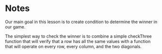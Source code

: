 # Notes 

<TimeStamp start="0:02" end="0:07">

Our main goal in this lesson is to create condition to determine the winner in our game. 

</TimeStamp>

<TimeStamp start="0:44" end="0:58">

The simplest way to check the winner is to combine a simple checkThree function that will verify that a row has all the same values with a function that will operate on every row, every column, and the two diagonals.

</TimeStamp>

